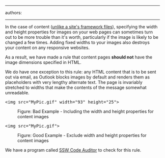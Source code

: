 

---
authors:

---




<span class='intro'> <p>In the case of content (<a href="#ImagesSizeProperties1">unlike a site's framework files</a>), specifying the width and height 
			properties for images on your web pages can sometimes turn out to be more trouble than it's worth, particularly if the image is likely to 
			be changed a few times. Adding fixed widths to your images also destroys your content on any responsive websites.</p><p>As a result, we have made a rule that content pages <b>should not</b> have the image dimensions specified in HTML.</p><p>We do have one exception to this rule&#58; any HTML content that is to be sent out via email, as Outlook blocks images by default and 
			renders them as placeholders with very lengthy alternate text. The page is invariably stretched to widths that make the 
			contents of the message somewhat unreadable.</p> </span>

<dl class="badCode"><dt><pre>&lt;img src=&quot;MyPic.gif&quot; width=&quot;93&quot; height=&quot;25&quot;&gt;</pre></dt><dd>Figure&#58; Bad Example - Including the width and height properties for content images</dd></dl><dl class="goodCode"><dt><pre>&lt;img src=&quot;MyPic.gif&quot;&gt;</pre></dt><dd>Figure&#58; Good Example - Exclude width and height properties for content images</dd></dl><p><span class="productBox">We have a program called <a href="https&#58;//www.ssw.com.au/ssw/CodeAuditor/">SSW Code Auditor</a> to check for this rule.</span></p>


